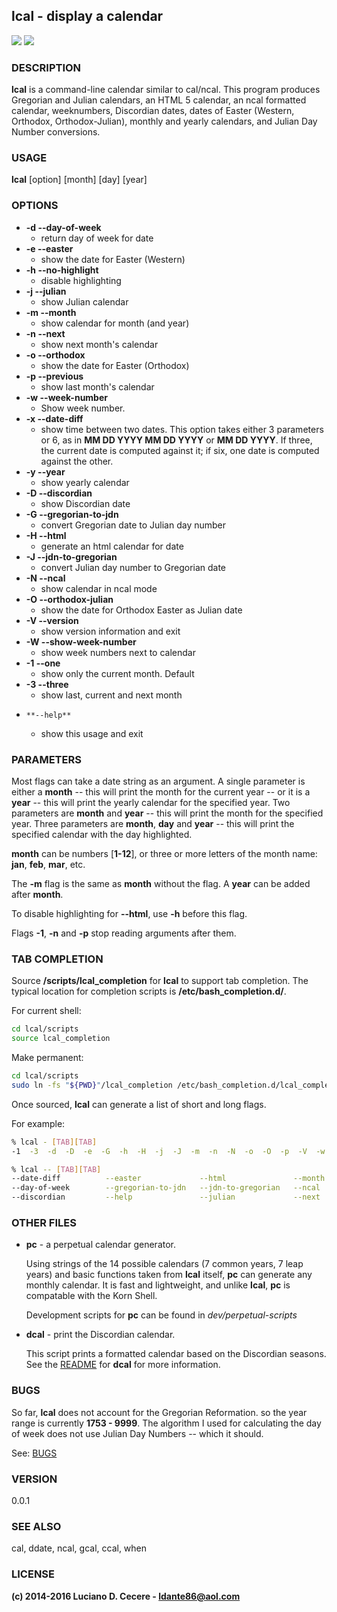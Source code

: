 ## lcal - display a calendar

<a href="https://codeclimate.com/github/ldante86/lcal"><img src="https://codeclimate.com/github/ldante86/lcal/badges/gpa.svg" /></a> <a href="https://codeclimate.com/github/ldante86/lcal"><img src="https://codeclimate.com/github/ldante86/lcal/badges/issue_count.svg" /></a>

### DESCRIPTION
**lcal** is a command-line calendar similar to cal/ncal. This program produces Gregorian and Julian calendars, an HTML 5 calendar, an ncal formatted calendar, weeknumbers, Discordian dates, dates of Easter (Western, Orthodox, Orthodox-Julian), monthly and yearly calendars, and Julian Day Number conversions.

### USAGE
**lcal** [option] [month] [day] [year]

### OPTIONS
* **-d  --day-of-week**
	* return day of week for date
* **-e  --easter**
	* show the date for Easter (Western)
* **-h  --no-highlight**
	* disable highlighting
* **-j  --julian**
	* show Julian calendar
* **-m  --month**
	* show calendar for month (and year)
* **-n  --next**
	* show next month's calendar
* **-o  --orthodox**
	* show the date for Easter (Orthodox)
* **-p  --previous**
	* show last month's calendar
* **-w  --week-number**
	* Show week number.
* **-x  --date-diff**
	* show time between two dates. This option takes either 3 parameters or 6, as in **MM DD YYYY MM DD YYYY** or **MM DD YYYY**. If three, the current date is computed against it; if six, one date is computed against the other.
* **-y  --year**
	* show yearly calendar
* **-D  --discordian**
	* show Discordian date
* **-G  --gregorian-to-jdn**
	* convert Gregorian date to Julian day number
* **-H  --html**
	* generate an html calendar for date
* **-J  --jdn-to-gregorian**
	* convert Julian day number to Gregorian date
* **-N  --ncal**
	* show calendar in ncal mode
* **-O  --orthodox-julian**
	* show the date for Orthodox Easter as Julian date
* **-V  --version**
	* show version information and exit
* **-W  --show-week-number**
	* show week numbers next to calendar
* **-1  --one**
	* show only the current month. Default
* **-3  --three**
	* show last, current and next month
*     **--help**
	* show this usage and exit

### PARAMETERS
Most flags can take a date string as an argument. A single parameter is either a **month** -- this will print the month for the current year -- or it is a **year** -- this will print the yearly calendar for the specified year. Two parameters are **month** and **year** -- this will print the month for the specified year. Three parameters are **month**, **day** and **year** -- this will print the specified calendar with the day highlighted.

**month** can be numbers [**1-12**], or three or more letters of the month name: **jan**, **feb**, **mar**, etc.

The **-m** flag is the same as **month** without the flag. A **year** can be added after **month**.

To disable highlighting for **--html**, use **-h** before this flag.

Flags **-1**, **-n** and **-p** stop reading arguments after them.

### TAB COMPLETION

Source **/scripts/lcal_completion** for **lcal** to support tab completion. The typical location for completion scripts is **/etc/bash_completion.d/**.

For current shell:

````bash
cd lcal/scripts
source lcal_completion
````
Make permanent:

````bash
cd lcal/scripts
sudo ln -fs "${PWD}"/lcal_completion /etc/bash_completion.d/lcal_completion
````

Once sourced, **lcal** can generate a list of short and long flags.

For example:

````bash
% lcal - [TAB][TAB]
-1  -3  -d  -D  -e  -G  -h  -H  -j  -J  -m  -n  -N  -o  -O  -p  -V  -w  -W  -x  -y
````

````bash
% lcal -- [TAB][TAB]
--date-diff          --easter             --html               --month              --no-highlight       --orthodox-julian    --three              --year
--day-of-week        --gregorian-to-jdn   --jdn-to-gregorian   --ncal               --one                --previous           --version
--discordian         --help               --julian             --next               --orthodox           --show-week-numbers  --week-number
````

### OTHER FILES
* **pc** - a perpetual calendar generator.

	Using strings of the 14 possible calendars (7 common years, 7 leap years) and basic functions taken from **lcal** itself, **pc** can generate any monthly calendar. It is fast and lightweight, and unlike **lcal**, **pc** is compatable with the Korn Shell.

	Development scripts for **pc** can be found in *dev/perpetual-scripts*

* **dcal** - print the Discordian calendar.

	This script prints a formatted calendar based on the Discordian seasons. See the [README](https://github.com/ldante86/lcal/blob/master/dev/discordian/README.md) for **dcal** for more information.

### BUGS

So far, **lcal** does not account for the Gregorian Reformation. so the year range is currently **1753 - 9999**. The algorithm I used for calculating the day of week does not use Julian Day Numbers -- which it should.

See: [BUGS](https://github.com/ldante86/lcal/blob/master/BUGS.md)

### VERSION
0.0.1

### SEE ALSO
cal, ddate, ncal, gcal, ccal, when

### LICENSE
**(c) 2014-2016 Luciano D. Cecere - ldante86@aol.com**
